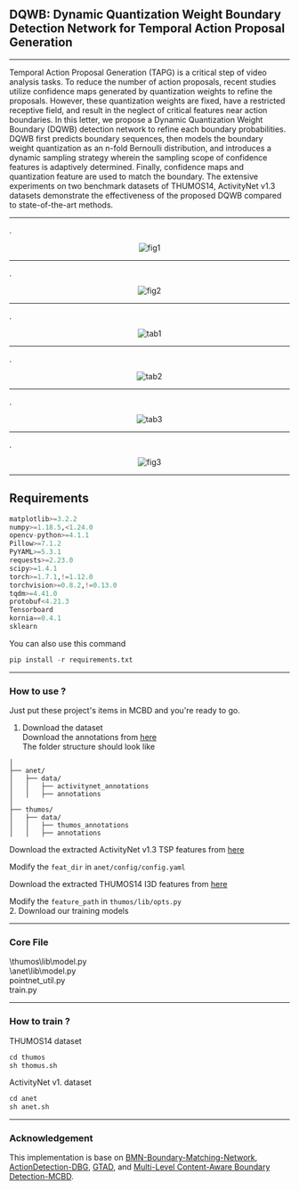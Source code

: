 ## **DQWB: Dynamic Quantization Weight Boundary Detection Network for Temporal Action Proposal Generation** 
***
Temporal Action Proposal Generation (TAPG) is a critical step of video analysis tasks. To reduce the number of action proposals, recent studies utilize confidence maps generated by quantization weights to refine the proposals. However, these quantization weights are fixed, have a restricted receptive field, and result in the neglect of critical features near action boundaries. In this letter, we propose a Dynamic Quantization Weight Boundary (DQWB) detection network to refine each boundary probabilities. DQWB first predicts boundary sequences, then models the boundary weight quantization as an n-fold Bernoulli distribution, and introduces a dynamic sampling strategy wherein the sampling scope of confidence features is adaptively determined. Finally, confidence maps and quantization feature are used to match the boundary. The extensive experiments on two benchmark datasets of THUMOS14, ActivityNet v1.3 datasets demonstrate the effectiveness of the proposed DQWB compared to state-of-the-art methods. 
***

.<div align=center>![fig1](https://github.com/user-attachments/assets/e9efe847-aec9-46f7-9d23-33139f4ad02a)</div> 
***
.<div align=center>![fig2](https://github.com/user-attachments/assets/2c3738d6-f0dc-478d-b89a-9dd4c0df0e29)</div> 
***
.<div align=center>![tab1](https://github.com/user-attachments/assets/7a4c007f-8545-4e59-8e6e-7cd5f960fefd)</div> 
***
.<div align=center>![tab2](https://github.com/user-attachments/assets/5c4e0025-d502-47f8-b807-c46b675bec60)</div> 
***
.<div align=center>![tab3](https://github.com/user-attachments/assets/d45b33ba-f00b-45ef-b4b1-362483fe7c4a)</div> 
***
.<div align=center>![fig3](https://github.com/user-attachments/assets/b661400e-bea5-43ca-83b5-67e16f448174)</div> 
***
## **Requirements**  
```python
matplotlib>=3.2.2
numpy>=1.18.5,<1.24.0
opencv-python>=4.1.1
Pillow>=7.1.2
PyYAML>=5.3.1
requests>=2.23.0
scipy>=1.4.1
torch>=1.7.1,!=1.12.0
torchvision>=0.8.2,!=0.13.0
tqdm>=4.41.0
protobuf<4.21.3
Tensorboard
kornia==0.4.1
sklearn
```  
You can also use this command  
```python
pip install -r requirements.txt
```
***
### **How to use ?**    
Just put these project's items in MCBD and you're ready to go.  
1. Download the dataset  
Download the annotations from [here](https://pan.baidu.com/s/1Lo7QwqZm5t_lKeA458GVpQ?pwd=5z75)   
The folder structure should look like
```shell
│
├── anet/
│   ├── data/
│   │   ├── activitynet_annotations
│   │   ├── annotations
│   
├── thumos/
│   ├── data/
│   │   ├── thumos_annotations
│   │   ├── annotations
```
Download the extracted ActivityNet v1.3 TSP features from [here](https://pan.baidu.com/s/1ka59M1TxEoRnaMcDAB6OMw?pwd=gA16)

Modify the `feat_dir` in `anet/config/config.yaml`

Download the extracted THUMOS14 I3D features from [here](https://pan.baidu.com/s/1Z8SCuOemPDV3peKmA38j4g?pwd=e11W)

Modify the `feature_path` in `thumos/lib/opts.py`  
2. Download our training models
***
### **Core File**  
\thumos\lib\model.py  
\anet\lib\model.py  
pointnet_util.py  
train.py  
***
   
### **How to train ?**  
THUMOS14 dataset
```python
cd thumos
sh thomus.sh
```
ActivityNet v1. dataset
```python
cd anet
sh anet.sh
```
***
### **Acknowledgement** 

This implementation is base on [BMN-Boundary-Matching-Network](https://github.com/JJBOY/BMN-Boundary-Matching-Network), [ActionDetection-DBG](https://github.com/Tencent/ActionDetection-DBG), [GTAD](https://github.com/frostinassiky/gtad), and [Multi-Level Content-Aware Boundary Detection-MCBD](https://mic.tongji.edu.cn).
